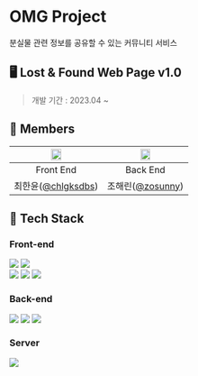 # OMG Project
분실물 관련 정보를 공유할 수 있는 커뮤니티 서비스

## 🖥 Lost & Found Web Page v1.0
> 개발 기간 : 2023.04 ~ 


## 👫 Members
|<img src="https://user-images.githubusercontent.com/96401350/229277093-a968a9c7-19ca-4629-b19b-a8253739a124.jpeg" width="35%" />|<img src="https://user-images.githubusercontent.com/96401350/229277315-c660bc89-80f7-4576-8269-60cfe8cef54b.jpeg" width="35%" />|
|:---:|:---:|
|Front End|Back End|
|최한윤([@chlgksdbs](https://github.com/chlgksdbs))|조해린([@zosunny](https://github.com/zosunny))|


## 🔧 Tech Stack

### Front-end
<div>
  <img src="https://img.shields.io/badge/JSP-000000?style=for-the-badge&logo=JSP&logoColor=white">
  <img src="https://img.shields.io/badge/Bootstrap-7952B3?style=for-the-badge&logo=Bootstrap&logoColor=white">
</div>
<div>
  <img src="https://img.shields.io/badge/HTML5-E34F26?style=for-the-badge&logo=HTML5&logoColor=white">
  <img src="https://img.shields.io/badge/Sass-CC6699?style=for-the-badge&logo=Sass&logoColor=white">
  <img src="https://img.shields.io/badge/JavaScript-F7DF1E?style=for-the-badge&logo=JavaScript&logoColor=white">
</div>

### Back-end
<div>
  <img src="https://img.shields.io/badge/Servlet-6DB33F?style=for-the-badge&logo=Servlet&logoColor=white">
  <img src="https://img.shields.io/badge/Java-007396?style=for-the-badge&logo=Java&logoColor=white">
  <img src="https://img.shields.io/badge/MySQL-4479A1?style=for-the-badge&logo=MySQL&logoColor=white">
</div>

### Server

<div>
  <img src="https://img.shields.io/badge/AWS-232F3E?style=for-the-badge&logo=AmazonAWS&logoColor=white">
</div>
